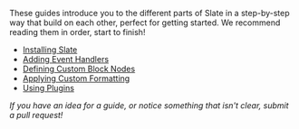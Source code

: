 
These guides introduce you to the different parts of Slate in a step-by-step way that build on each other, perfect for getting started. We recommend reading them in order, start to finish!

- [Installing Slate](./installing-slate.md)
- [Adding Event Handlers](./adding-event-handlers.md)
- [Defining Custom Block Nodes](./defining-custom-block-nodes.md)
- [Applying Custom Formatting](./applying-custom-formatting.md)
- [Using Plugins](./using-plugins.md)

_If you have an idea for a guide, or notice something that isn't clear, submit a pull request!_
